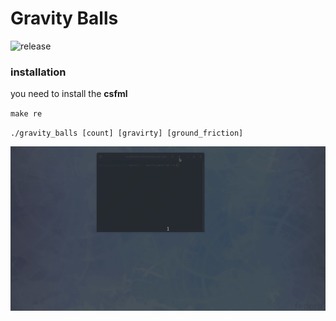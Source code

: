 # Gravity Balls
![release](https://img.shields.io/github/v/release/frnikho/gravity_balls?label=Release)
### installation
you need to install the **csfml**

`make re`

`./gravity_balls [count] [gravirty] [ground_friction]`

![example](gravity.gif)
